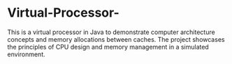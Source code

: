 # Virtual-Processor-
This is a virtual processor in Java to demonstrate computer architecture concepts and memory allocations between caches. 
The project showcases the principles of CPU design and memory management in a simulated environment. 
